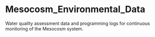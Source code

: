 # Mesocosm_Environmental_Data

Water quality assessment data and programming logs for continuous monitoring of the Mesocosm system.
